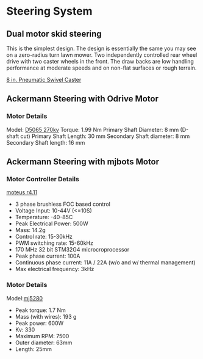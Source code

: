 # Steering System

## Dual motor skid steering

This is the simplest design. The design is essentially the same you may see on a zero-radius turn lawn mower. Two independently controlled rear wheel drive with two caster wheels in the front. The draw backs are low handling performance at moderate speeds and on non-flat surfaces or rough terrain.

[8 in. Pneumatic Swivel Caster](https://www.harborfreight.com/material-handling/tires-casters/swivel-casters/8-inch-pneumatic-swivel-caster-42485.html)
## Ackermann Steering with Odrive Motor

### Motor Details
Model: [D5065 270kv](https://shop.odriverobotics.com/products/odrive-custom-motor-d5065)
Torque: 1.99 Nm
Primary Shaft Diameter: 8 mm (D-shaft cut)
Primary Shaft Length: 30 mm
Secondary Shaft diameter: 8 mm
Secondary Shaft length: 16 mm
## Ackermann Steering with mjbots Motor

### Motor Controller Details
[moteus r4.11](https://mjbots.com/products/moteus-r4-11)
- 3 phase brushless FOC based control
- Voltage Input: 10-44V (<=10S)
- Temperature: -40-85C
- Peak Electrical Power: 500W
- Mass: 14.2g
- Control rate: 15-30kHz
- PWM switching rate: 15-60kHz
- 170 MHz 32 bit STM32G4 microcroprocessor
- Peak phase current: 100A
- Continuous phase current: 11A / 22A (w/o and w/ thermal management)
- Max electrical frequency: 3kHz
### Motor Details
Model:[mj5280](https://mjbots.com/products/mj5208)
- Peak torque: 1.7 Nm
- Mass (with wires): 193 g
- Peak power: 600W
- Kv: 330
- Maximum RPM: 7500
- Outer diameter: 63mm
- Length: 25mm

